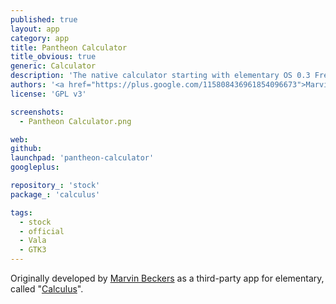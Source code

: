 ```yaml
---
published: true
layout: app
category: app
title: Pantheon Calculator
title_obvious: true
generic: Calculator
description: 'The native calculator starting with elementary OS 0.3 Freya. It integrates perfectly into the elementary eco system.'
authors: '<a href="https://plus.google.com/115808436961854096673">Marvin Beckers</a>'
license: 'GPL v3'

screenshots:
  - Pantheon Calculator.png

web:
github:
launchpad: 'pantheon-calculator'
googleplus:

repository_: 'stock'
package_: 'calculus'

tags:
  - stock
  - official
  - Vala
  - GTK3
---
```


Originally developed by [Marvin Beckers](https://plus.google.com/115808436961854096673) as a third-party app for elementary, called "[Calculus](https://launchpad.net/calculus)".